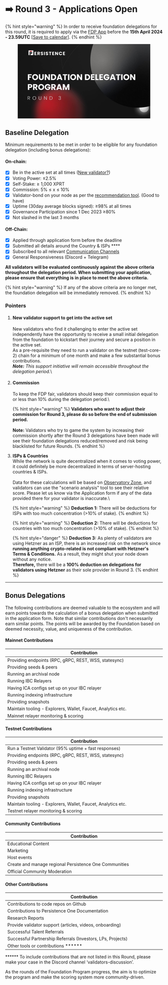 # ➡️ Round 3 - Applications Open

{% hint style="warning" %}
In order to receive foundation delegations for this round, it is required to apply via the [FDP App](https://fdp.persistence.one) before the **15th April 2024 - 23.59UTC** \[[Save to calendar](https://calendar.google.com/calendar/event?action=TEMPLATE\&tmeid=M3NvdmU2MjhraWM1czl2NnQ3cHJycDFuajAgbWFkaHVyQHBlcnNpc3RlbmNlLm9uZQ\&tmsrc=madhur%40persistence.one)].
{% endhint %}

<figure><img src="../../../.gitbook/assets/photo_2024-03-21 18.08.57.jpeg" alt=""><figcaption></figcaption></figure>

## Baseline Delegation

Minimum requirements to be met in order to be eligible for any foundation delegation (including bonus delegations):

#### On-chain:

* [x] Be in the active set at all times ([New validator?](round-3-applications-open.md#pointers))
* [x] Voting Power: ≤2.5%
* [x] Self-Stake: ≥ 1,000 XPRT
* [x] Commission: 5% ≤ x ≤ 10%
* [x] Validator-bond on your node as per the [recommendation tool](https://docs.google.com/spreadsheets/d/13XXa3cHDoDsbXg7cjBRk8i0SBUBG3YoNmtKgUXCXNcI/edit?usp=sharing). (Good to have)
* [x] Uptime (30day average blocks signed): ≥98% at all times
* [x] Governance Participation since 1 Dec 2023 ≥80%&#x20;
* [x] Not slashed in the last 3 months

#### Off-Chain:

* [x] Applied through application form before the deadline
* [x] Submitted all details around the Country & ISPs \*\*\*\*
* [x] Subscribed to all relevant [Communication Channels](https://docs.persistence.one/build/validators/validator-communication)
* [x] General Responsiveness (Discord + Telegram)

**All validators will be evaluated continuously against the above criteria throughout the delegation period. When submitting your application, please ensure that everything is in place to meet the above criteria.**

{% hint style="warning" %}
If any of the above criteria are no longer met, the foundation delegation will be immediately removed.
{% endhint %}

### Pointers

1.  #### New validator support to get into the active set

    New validators who find it challenging to enter the active set independently have the opportunity to receive a small initial delegation from the foundation to kickstart their journey and secure a position in the active set. \
    As a pre-requisite they need to run a validator on the testnet (test-core-2) chain for a minimum of one month and make a few substantial bonus contributions. \
    _**Note:** This support initiative will remain accessible throughout the delegation period._\

2.  #### Commission

    To keep the FDP fair, validators should keep their commission equal to or less than 10% during the delegation period.\


    {% hint style="warning" %}
    **Validators who want to adjust their commission for Round 3, please do so before the end of submission period.** \
    \
    **Note:** Validators who try to game the system by increasing their commission shortly after the Round 3 delegations have been made will see their foundation delegations reduced/removed and risk being blacklisted for future Rounds.
    {% endhint %}


3.  **ISPs & Countries**\
    While the network is quite decentralized when it comes to voting power, it could definitely be more decentralized in terms of server-hosting countries & ISPs. \
    \
    Data for these calculations will be based on [Observatory Zone](https://observatory.zone/persistence), and validators can use the "scenario analysis" tool to see their relative score. Please let us know via the Application form if any of the data provided there for your validator is inaccurate.\


    {% hint style="warning" %}
    **Deduction 1:** There will be deductions for ISPs with too much concentration (>10% of stake).
    {% endhint %}



    {% hint style="warning" %}
    **Deduction 2:** There will be deductions for countries with too much concentration (>10% of stake).
    {% endhint %}



    {% hint style="danger" %}
    **Deduction 3:** As plenty of validators are using Hetzner as an ISP, there is an increased risk on the network since **running anything crypto-related is not compliant with Hetzner's Terms & Conditions.** As a result, they might shut your node down without any notice. \
    **Therefore,** there will be a **100% deduction on delegations for validators using Hetzner** as their sole provider in Round 3.
    {% endhint %}

***

## Bonus Delegations

The following contributions are deemed valuable to the ecosystem and will earn points towards the calculation of a bonus delegation when submitted in the application form. Note that similar contributions don't necessarily earn similar points. The points will be awarded by the Foundation based on deemed necessity, value, and uniqueness of the contribution.&#x20;

#### Mainnet Contributions

<table><thead><tr><th width="596">Contribution</th></tr></thead><tbody><tr><td>Providing endpoints (RPC, gRPC, REST, WSS, statesync)</td></tr><tr><td>Providing seeds &#x26; peers</td></tr><tr><td>Running an archival node</td></tr><tr><td>Running IBC Relayers</td></tr><tr><td>Having ICA configs set up on your IBC relayer</td></tr><tr><td>Running indexing infrastructure</td></tr><tr><td>Providing snapshots</td></tr><tr><td>Maintain tooling - Explorers, Wallet, Faucet, Analytics etc.</td></tr><tr><td>Mainnet relayer monitoring &#x26; scoring</td></tr></tbody></table>

#### Testnet Contributions

<table><thead><tr><th width="599">Contribution</th></tr></thead><tbody><tr><td>Run a Testnet Validator (95% uptime + fast responses)</td></tr><tr><td>Providing endpoints (RPC, gRPC, REST, WSS, statesync)</td></tr><tr><td>Providing seeds &#x26; peers</td></tr><tr><td>Running an archival node</td></tr><tr><td>Running IBC Relayers</td></tr><tr><td>Having ICA configs set up on your IBC relayer</td></tr><tr><td>Running indexing infrastructure</td></tr><tr><td>Providing snapshots</td></tr><tr><td>Maintain tooling - Explorers, Wallet, Faucet, Analytics etc.</td></tr><tr><td>Testnet relayer monitoring &#x26; scoring</td></tr></tbody></table>

#### Community Contributions

<table><thead><tr><th width="598">Contribution</th></tr></thead><tbody><tr><td>Educational Content</td></tr><tr><td>Marketing</td></tr><tr><td>Host events</td></tr><tr><td>Create and manage regional Persistence One Communities</td></tr><tr><td>Official Community Moderation</td></tr></tbody></table>

#### Other Contributions

<table><thead><tr><th width="597">Contribution</th></tr></thead><tbody><tr><td>Contributions to code repos on Github</td></tr><tr><td>Contributions to Persistence One Documentation</td></tr><tr><td>Research Reports</td></tr><tr><td>Provide validator support (articles, videos, onboarding)</td></tr><tr><td>Successful Talent Referrals</td></tr><tr><td>Successful Partnership Referrals (Investors, LPs, Projects)</td></tr><tr><td>Other tools or contributions ******</td></tr></tbody></table>

\*\*\*\*\*\* To include contributions that are not listed in this Round, please make your case in the Discord channel ‘validators-discussion’.&#x20;

As the rounds of the Foundation Program progress, the aim is to optimize the program and make the scoring system more community-driven.
